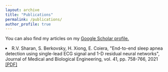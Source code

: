 ```yaml
---
layout: archive
title: "Publications"
permalink: /publications/
author_profile: true
---
```


You can also find my articles on my <u><a href="{{author.googlescholar}}">Google Scholar</a> profile.</u>

<li> R.V. Sharan, S. Berkovsky, H. Xiong, E. Coiera, "End-to-end sleep apnea detection using single-lead ECG signal and 1-D residual neural networks", Journal of Medical and Biological Engineering, vol. 41, pp. 758-766, 2021 <a href="https://roneelsharan.github.io/files/2021JMBE.pdf" target="_blank">[PDF]</a></li>
